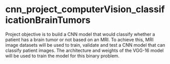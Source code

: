 # cnn_project_computerVision_classificationBrainTumors
Project objective is to build a CNN model that would classify whether a patient has a brain tumor or not based on an MRI. To achieve this, MRI image datasets will be used to train, validate and test a CNN model that can classify patient images. The architecture and weights of the VGG-16 model will be used to train the model for this binary problem.
